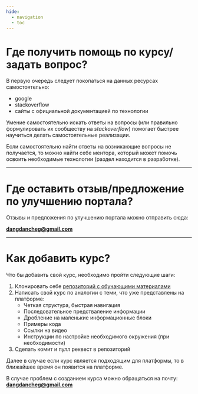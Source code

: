 ```yaml
---
hide:
  - navigation
  - toc
---
```

###

# Где получить помощь по курсу/задать вопрос?

В первую очередь следует покопаться на данных ресурсах самостоятельно:

- google
- stackoverflow
- сайты с официальной документацией по технологии

Умение самостоятельно искать ответы на вопросы (или правильно формулировать их сообществу на *stackoverflow*) помогает быстрее научиться делать самостоятельные реализации.

Если самостоятельно найти ответы на возникающие вопросы не получается, то можно найти себе ментора, который может помочь освоить необходимые технологии (раздел находится в разработке).

---

# Где оставить отзыв/предложение по улучшению портала?

Отзывы и предложения по улучшению портала можно отправить сюда:

**<dangdancheg@gmail.com>**


---

# Как добавить курс?

Что бы добавить свой курс, необходимо пройти следующие шаги:

1. Клонировать себе [репозиторий с обучающими материалами](https://github.com/Dancheg97/recourser)
2. Написать свой курс по аналогии с теми, что уже представлены на платформе:
    - Четкая структура, быстрая навигация
    - Последовательное предстваление информации
    - Дробление на маленькие информационные блоки
    - Примеры кода
    - Ссылки на видео
    - Инструкции по настройке необходимого окружения (при необходимости)
3. Сделать комит и пулл реквест в репозиторий

Далее в случае если курс является подходящим для платформы, то в ближайшее время он появится на платформе.

В случае проблем с созданием курса можно обращаться на почту: **<dangdancheg@gmail.com>**